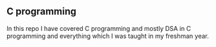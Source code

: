 <h2>C programming</h2>

<p>In this repo I have covered C programming and mostly DSA in C programming and everything which I was taught in my freshman year.</p>
